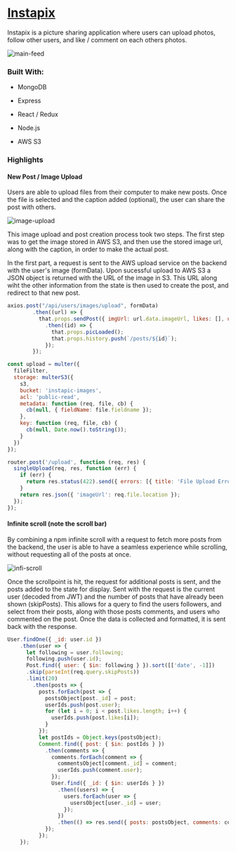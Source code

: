 # [Instapix](https://insta-pix.herokuapp.com/#/)

Instapix is a picture sharing application where users can upload photos, follow other users, and like / comment on each others photos. 

[main-feed]: https://i.imgur.com/9HszVLT.png "Main Feed"
![main-feed][main-feed]

[image-upload]: https://media.giphy.com/media/QWq5TAoRVgVYgg8ZVH/giphy.gif "Image Upload"

[infi-scroll]: https://media.giphy.com/media/Ii4fTyICnJEtecA4HT/giphy.gif "Infinite Scroll"

### Built With: 

* MongoDB

* Express

* React / Redux

* Node.js

* AWS S3

### Highlights

#### New Post / Image Upload

Users are able to upload files from their computer to make new posts. Once the file is selected and the caption added (optional), the user can share the post with others.  

![image-upload][image-upload]

This image upload and post creation process took two steps. The first step was to get the image stored in AWS S3, and then use the stored image url, along with the caption, in order to make the actual post. 

In the first part, a request is sent to the AWS upload service on the backend with the user's image (formData). Upon sucessful upload to AWS S3 a JSON object is returned with the URL of the image in S3. This URL along wiht the other information from the state is then used to create the post, and redirect to that new post. 

```javascript
axios.post("/api/users/images/upload", formData)
        .then((url) => {
          that.props.sendPost({ imgUrl: url.data.imageUrl, likes: [], user: that.state.user, description: that.state.description })
            .then((id) => {
              that.props.picLoaded();
              that.props.history.push(`/posts/${id}`);
            });
        });
```

```javascript
const upload = multer({
  fileFilter,
  storage: multerS3({
    s3,
    bucket: 'instapic-images',
    acl: 'public-read',
    metadata: function (req, file, cb) {
      cb(null, { fieldName: file.fieldname });
    },
    key: function (req, file, cb) {
      cb(null, Date.now().toString());
    }
  })
});
```

```javascript
router.post('/upload', function (req, res) {
  singleUpload(req, res, function (err) {
    if (err) {
      return res.status(422).send({ errors: [{ title: 'File Upload Error', detail: err.message }] });
    }
    return res.json({ 'imageUrl': req.file.location });
  });
});
```

#### Infinite scroll (note the scroll bar)

By combining a npm infinite scroll with a request to fetch more posts from the backend, the user is able to have a seamless experience while scrolling, without requesting all of the posts at once. 

![infi-scroll][infi-scroll]

Once the scrollpoint is hit, the request for additional posts is sent, and the posts added to the state for display. Sent with the request is the current user (decoded from JWT) and the number of posts that have already been shown (skipPosts). This allows for a query to find the users followers, and select from their posts, along with those posts comments, and users who commented on the post. Once the data is collected and formatted, it is sent back with the response.

```javascript
User.findOne({ _id: user.id })
    .then(user => {
      let following = user.following;
      following.push(user.id);
      Post.find({ user: { $in: following } }).sort([['date', -1]])
      .skip(parseInt(req.query.skipPosts))
      .limit(20)
        .then(posts => {
          posts.forEach(post => {
            postsObject[post._id] = post;
            userIds.push(post.user);
            for (let i = 0; i < post.likes.length; i++) {
              userIds.push(post.likes[i]);
            }
          });
          let postIds = Object.keys(postsObject);
          Comment.find({ post: { $in: postIds } })
            .then(comments => {
              comments.forEach(comment => {
                commentsObject[comment._id] = comment;
                userIds.push(comment.user);
              });
              User.find({ _id: { $in: userIds } })
                .then((users) => {
                  users.forEach(user => {
                    usersObject[user._id] = user;
                  });
                })
                .then(() => res.send({ posts: postsObject, comments: commentsObject, users: usersObject }))
            });
          });
    });
```